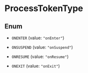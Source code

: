 

# ProcessTokenType

## Enum


* `ONENTER` (value: `"onEnter"`)

* `ONSUSPEND` (value: `"onSuspend"`)

* `ONRESUME` (value: `"onResume"`)

* `ONEXIT` (value: `"onExit"`)



